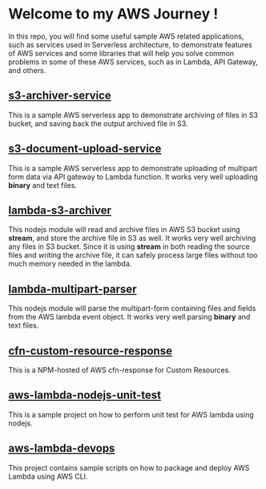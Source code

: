 # Welcome to my AWS Journey !

In this repo, you will find some useful sample AWS related applications, such as services used in Serverless architecture, to demonstrate features of AWS services and some libraries that will help you solve common problems in some of these AWS services, such as in Lambda, API Gateway, and others.

## [s3-archiver-service](https://github.com/francismeynard/aws-journey/tree/master/s3-archiver-service)

This is a sample AWS serverless app to demonstrate archiving of files in S3 bucket, and saving back the output archived file in S3.

## [s3-document-upload-service](https://github.com/francismeynard/aws-journey/tree/master/s3-document-upload-service)

This is a sample AWS serverless app to demonstrate uploading of multipart form data via API gateway to Lambda function. It works very well uploading **binary** and text files.

## [lambda-s3-archiver](https://github.com/francismeynard/lambda-s3-archiver)

This nodejs module will read and archive files in AWS S3 bucket using **stream**, and store the archive file in S3 as well. It works very well archiving any files in S3 bucket. Since it is using **stream** in both reading the source files and writing the archive file, it can safely process large files without too much memory needed in the lambda.

## [lambda-multipart-parser](https://github.com/francismeynard/lambda-multipart-parser)

This nodejs module will parse the multipart-form containing files and fields from the AWS lambda event object. It works very well parsing **binary** and text files.

## [cfn-custom-resource-response](https://github.com/francismeynard/aws-journey/tree/master/cfn-custom-resource-response)

This is a NPM-hosted of AWS cfn-response for Custom Resources.

## [aws-lambda-nodejs-unit-test](https://github.com/francismeynard/aws-lambda-nodejs-unit-test)

This is a sample project on how to perform unit test for AWS lambda using nodejs.

## [aws-lambda-devops](https://github.com/francismeynard/aws-lambda-devops)

This project contains sample scripts on how to package and deploy AWS Lambda using AWS CLI.
